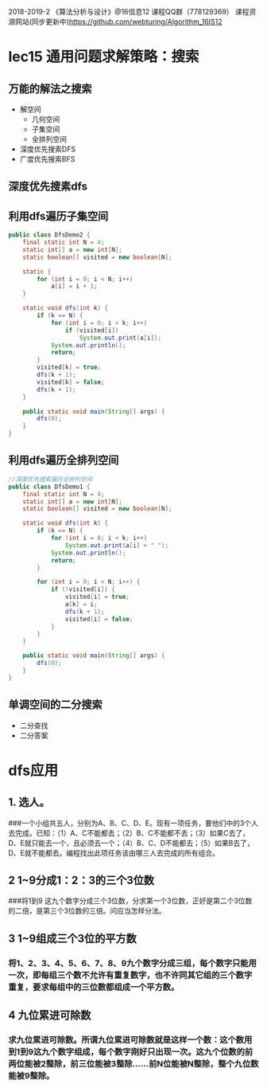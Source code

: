 2018-2019-2 《算法分析与设计》@16信息12 课程QQ群（778129369）
 课程资源网站(同步更新中)https://github.com/webturing/Algorithm_16IS12
# lec15 通用问题求解策略：搜索

## 万能的解法之搜索

- 解空间
  - 几何空间
  - 子集空间
  - 全排列空间
- 深度优先搜索DFS
- 广度优先搜索BFS

## 深度优先搜素dfs

## 利用dfs遍历子集空间

```Java
public class DfsDemo2 {
    final static int N = 4;
    static int[] a = new int[N];
    static boolean[] visited = new boolean[N];

    static {
        for (int i = 0; i < N; i++)
            a[i] = i + 1;
    }

    static void dfs(int k) {
        if (k == N) {
            for (int i = 0; i < k; i++)
                if (visited[i])
                    System.out.print(a[i]);
            System.out.println();
            return;
        }
        visited[k] = true;
        dfs(k + 1);
        visited[k] = false;
        dfs(k + 1);
    }

    public static void main(String[] args) {
        dfs(0);
    }
}
```



## 利用dfs遍历全排列空间

```Java
//深度优先搜索遍历全排列空间
public class DfsDemo1 {
    final static int N = 4;
    static int[] a = new int[N];
    static boolean[] visited = new boolean[N];

    static void dfs(int k) {
        if (k == N) {
            for (int i = 0; i < k; i++)
                System.out.print(a[i] + " ");
            System.out.println();
            return;
        }

        for (int i = 0; i < N; i++) {
            if (!visited[i]) {
                visited[i] = true;
                a[k] = i;
                dfs(k + 1);
                visited[i] = false;
            }
        }
    }

    public static void main(String[] args) {
        dfs(0);
    }
}
```
## 单调空间的二分搜索
- 二分查找
- 二分答案
# dfs应用
## 1.  选人。
###一个小组共五人，分别为A、B、C、D、E。现有一项任务，要他们中的3个人去完成。已知：（1）A、C不能都去；（2）B、C不能都不去；（3）如果C去了，D、E就只能去一个，且必须去一个；（4）B、C、D不能都去；（5）如果B去了，D、E就不能都去。编程找出此项任务该由哪三人去完成的所有组合。  
## 2  1~9分成1：2：3的三个3位数 
###将1到9 这九个数字分成三个3位数，分求第一个3位数，正好是第二个3位数的二倍，是第三个3位数的三倍。问应当怎样分法。
## 3  1~9组成三个3位的平方数 
### 将1、2、3、4、5、6、7、8、9九个数字分成三组，每个数字只能用一次，即每组三个数不允许有重复数字，也不许同其它组的三个数字重复，要求每组中的三位数都组成一个平方数。
## 4  九位累进可除数
### 求九位累进可除数。所谓九位累进可除数就是这样一个数：这个数用到1到9这九个数字组成，每个数字刚好只出现一次。这九个位数的前两位能被2整除，前三位能被3整除......前N位能被N整除，整个九位数能被9整除。
